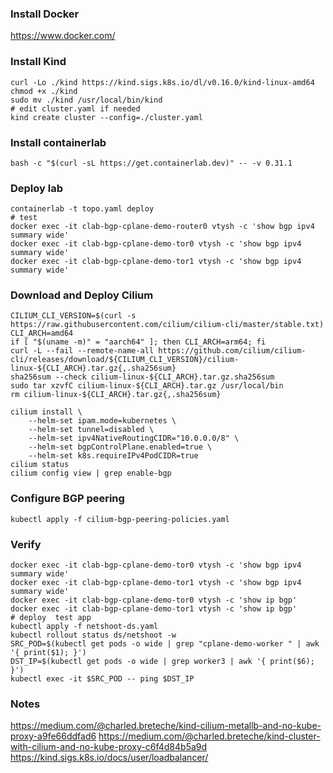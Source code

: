 ### Install Docker
https://www.docker.com/

### Install Kind
```
curl -Lo ./kind https://kind.sigs.k8s.io/dl/v0.16.0/kind-linux-amd64
chmod +x ./kind
sudo mv ./kind /usr/local/bin/kind
# edit cluster.yaml if needed
kind create cluster --config=./cluster.yaml
```
### Install containerlab
```
bash -c "$(curl -sL https://get.containerlab.dev)" -- -v 0.31.1
```
### Deploy lab
```
containerlab -t topo.yaml deploy
# test
docker exec -it clab-bgp-cplane-demo-router0 vtysh -c 'show bgp ipv4 summary wide'
docker exec -it clab-bgp-cplane-demo-tor0 vtysh -c 'show bgp ipv4 summary wide'
docker exec -it clab-bgp-cplane-demo-tor1 vtysh -c 'show bgp ipv4 summary wide'
```
### Download and Deploy Cilium
```
CILIUM_CLI_VERSION=$(curl -s https://raw.githubusercontent.com/cilium/cilium-cli/master/stable.txt)
CLI_ARCH=amd64
if [ "$(uname -m)" = "aarch64" ]; then CLI_ARCH=arm64; fi
curl -L --fail --remote-name-all https://github.com/cilium/cilium-cli/releases/download/${CILIUM_CLI_VERSION}/cilium-linux-${CLI_ARCH}.tar.gz{,.sha256sum}
sha256sum --check cilium-linux-${CLI_ARCH}.tar.gz.sha256sum
sudo tar xzvfC cilium-linux-${CLI_ARCH}.tar.gz /usr/local/bin
rm cilium-linux-${CLI_ARCH}.tar.gz{,.sha256sum}
```
```
cilium install \
    --helm-set ipam.mode=kubernetes \
    --helm-set tunnel=disabled \
    --helm-set ipv4NativeRoutingCIDR="10.0.0.0/8" \
    --helm-set bgpControlPlane.enabled=true \
    --helm-set k8s.requireIPv4PodCIDR=true
cilium status
cilium config view | grep enable-bgp
```
### Configure BGP peering
```
kubectl apply -f cilium-bgp-peering-policies.yaml
```
### Verify
```
docker exec -it clab-bgp-cplane-demo-tor0 vtysh -c 'show bgp ipv4 summary wide'
docker exec -it clab-bgp-cplane-demo-tor1 vtysh -c 'show bgp ipv4 summary wide'
docker exec -it clab-bgp-cplane-demo-tor0 vtysh -c 'show ip bgp'
docker exec -it clab-bgp-cplane-demo-tor1 vtysh -c 'show ip bgp'
# deploy  test app
kubectl apply -f netshoot-ds.yaml
kubectl rollout status ds/netshoot -w
SRC_POD=$(kubectl get pods -o wide | grep "cplane-demo-worker " | awk '{ print($1); }')
DST_IP=$(kubectl get pods -o wide | grep worker3 | awk '{ print($6); }')
kubectl exec -it $SRC_POD -- ping $DST_IP
```

### Notes
https://medium.com/@charled.breteche/kind-cilium-metallb-and-no-kube-proxy-a9fe66ddfad6
https://medium.com/@charled.breteche/kind-cluster-with-cilium-and-no-kube-proxy-c6f4d84b5a9d
https://kind.sigs.k8s.io/docs/user/loadbalancer/

